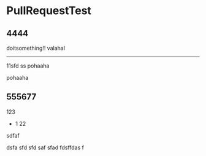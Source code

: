 # PullRequestTest

## 4444
doitsomething!!
valahal


----
11sfd
ss
pohaaha

pohaaha

## 555677
123
* 1
22

sdfaf


dsfa
sfd
sfd
saf
sfad
fdsffdas
f
